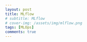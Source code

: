 ```yaml
---
layout: post
title: MLflow
# subtitle: MLflow
# cover-img: /assets/img/mlflow.png
tags: [MLOps]
comments: true
---
```

<!-- this is the notes for Coursera MlOps of Duke University -->


